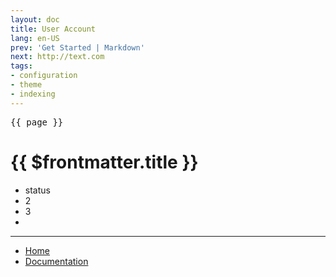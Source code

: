 ```yaml
---
layout: doc
title: User Account
lang: en-US
prev: 'Get Started | Markdown'
next: http://text.com
tags:
- configuration
- theme
- indexing
---
```



<script setup>
import { useData } from 'vitepress'

const { page } = useData()
</script>

<pre>{{ page }}</pre>

# {{ $frontmatter.title }}




+ status
+ 2
+ 3
+ 

---

+ [Home](http://www.dialogware.com/)
+ [Documentation](http://docs.dialogware.com/)

